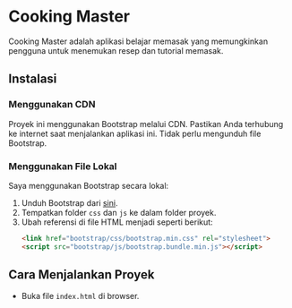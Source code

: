# Cooking Master

Cooking Master adalah aplikasi belajar memasak yang memungkinkan pengguna untuk menemukan resep dan tutorial memasak.

## Instalasi

### Menggunakan CDN
Proyek ini menggunakan Bootstrap melalui CDN. Pastikan Anda terhubung ke internet saat menjalankan aplikasi ini. Tidak perlu mengunduh file Bootstrap.

### Menggunakan File Lokal
Saya menggunakan Bootstrap secara lokal:
1. Unduh Bootstrap dari [sini](https://getbootstrap.com/docs/5.3/getting-started/download/).
2. Tempatkan folder `css` dan `js` ke dalam folder proyek.
3. Ubah referensi di file HTML menjadi seperti berikut:
    ```html
    <link href="bootstrap/css/bootstrap.min.css" rel="stylesheet">
    <script src="bootstrap/js/bootstrap.bundle.min.js"></script>
    ```

## Cara Menjalankan Proyek
- Buka file `index.html` di browser.
